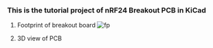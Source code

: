### This is the tutorial project of nRF24 Breakout PCB in KiCad

1. Footprint of breakout board
![fp]()

2. 3D view of PCB
